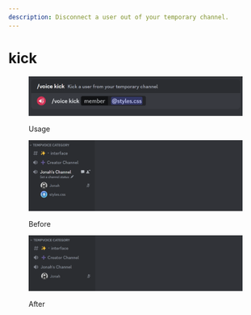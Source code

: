 ```yaml
---
description: Disconnect a user out of your temporary channel.
---
```


# kick

<figure><img src="../../../.gitbook/assets/image (61).png" alt=""><figcaption><p>Usage</p></figcaption></figure>

<figure><img src="../../../.gitbook/assets/image (62).png" alt=""><figcaption><p>Before</p></figcaption></figure>

<figure><img src="../../../.gitbook/assets/image (2) (1).png" alt=""><figcaption><p>After</p></figcaption></figure>

